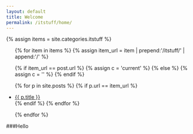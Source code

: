```yaml
---
layout: default
title: Welcome
permalink: /itstuff/home/
---
```

{% assign items = site.categories.itstuff %}

<ul>
{% for item in items %}
  {% assign item_url = item | prepend:'/itstuff/' | append:'/' %}

  {% if item_url == post.url %}
    {% assign c = 'current' %}
  {% else %}
    {% assign c = '' %}
  {% endif %}

  {% for p in site.posts %}
    {% if p.url == item_url %}
      <li class="{{ c }}"><a href="{{ site.url }}{{ p.url }}">{{ p.title }}</a></li>
    {% endif %}
  {% endfor %}

{% endfor %}  
</ul>

###Hello